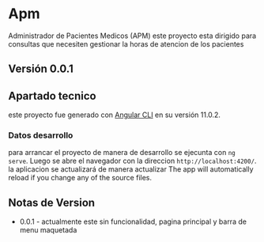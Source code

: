 # Apm 
 
Administrador de Pacientes Medicos (APM) este proyecto esta dirigido para consultas que necesiten gestionar la horas de atencion de los pacientes
## Versión 0.0.1
## Apartado tecnico 
 este proyecto fue generado con [Angular CLI](https://github.com/angular/angular-cli) en su versión 11.0.2.

### Datos desarrollo

para arrancar el proyecto de manera de desarrollo se ejecunta con  `ng serve`. Luego se abre el navegador con la direccion `http://localhost:4200/`.  la aplicacion se actualizará de manera actualizar The app will automatically reload if you change any of the source files.

## Notas de Version

- 0.0.1 - actualmente este sin funcionalidad, pagina principal y barra de menu maquetada
